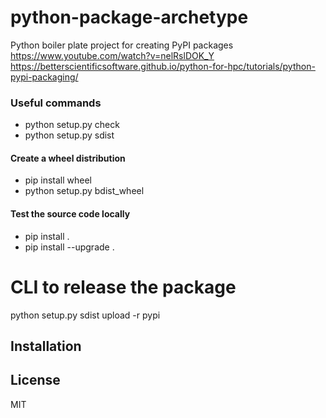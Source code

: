 # python-package-archetype

Python boiler plate project for creating PyPI packages
https://www.youtube.com/watch?v=nelRslDOK_Y 
https://betterscientificsoftware.github.io/python-for-hpc/tutorials/python-pypi-packaging/ 

### Useful commands

* python setup.py check
* python setup.py sdist

#### Create a wheel distribution

* pip install wheel
* python setup.py bdist_wheel

#### Test the source code locally

* pip install .
* pip install --upgrade .

# CLI to release the package
python setup.py sdist upload -r pypi
## Installation

## License

MIT
